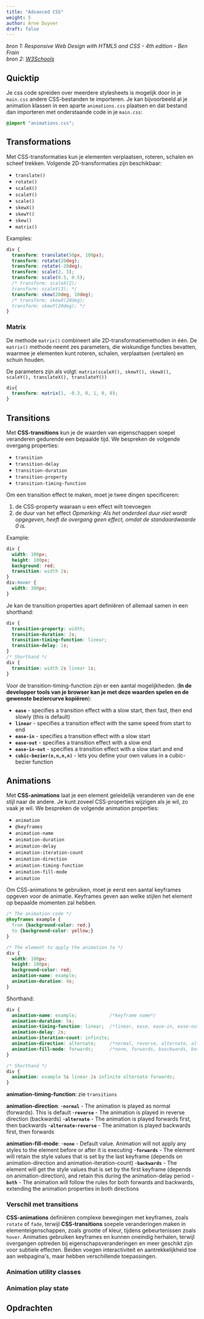 ```yaml
---
title: "Advanced CSS"
weight: 5
author: Arne Duyver
draft: false
---
```


_bron 1: Responsive Web Design with HTML5 and CSS - 4th edition - Ben Frain_</br>
_bron 2: [W3Schools](https://www.w3schools.com/html/default.asp)_

## Quicktip

Je css code spreiden over meerdere stylesheets is mogelijk door in je `main.css` andere CSS-bestanden te importeren. Je kan bijvoorbeeld al je animation klassen in een aparte `animations.css` plaatsen en dat bestand dan importeren met onderstaande code in je `main.css`:

```css
@import "animations.css";
```

## Transformations
Met CSS-transformaties kun je elementen verplaatsen, roteren, schalen en scheef trekken. Volgende 2D-transformaties zijn beschikbaar:
- `translate()`
- `rotate()`
- `scaleX()`
- `scaleY()`
- `scale()`
- `skewX()`
- `skewY()`
- `skew()`
- `matrix()`

Examples:
```css
div {
  transform: translate(50px, 100px);
  transform: rotate(20deg);
  transform: rotate(-20deg);
  transform: scale(2, 3);
  transform: scale(0.5, 0.5);
  /* transform: scaleX(2);
  transform: scaleY(3); */
  transform: skew(20deg, 10deg);
  /* transform: skewX(20deg);
  transform: skewY(20deg); */
}
```

### Matrix
De methode `matrix()` combineert alle 2D-transformatiemethoden in één. De `matrix()` methode neemt zes parameters, die wiskundige functies bevatten, waarmee je elementen kunt roteren, schalen, verplaatsen (vertalen) en schuin houden.

De parameters zijn als volgt: `matrix(scaleX(), skewY(), skewX(), scaleY(), translateX(), translateY())`
```css
div{
  transform: matrix(1, -0.3, 0, 1, 0, 0);
}
```

## Transitions
Met **CSS-transitions** kun je de waarden van eigenschappen soepel veranderen gedurende een bepaalde tijd.
We bespreken de volgende overgang properties:
- `transition`
- `transition-delay`
- `transition-duration`
- `transition-property`
- `transition-timing-function`

Om een transition effect te maken, moet je twee dingen specificeren:
1. de CSS-property waaraan u een effect wilt toevoegen
2. de duur van het effect
_Opmerking: Als het onderdeel duur niet wordt opgegeven, heeft de overgang geen effect, omdat de standaardwaarde 0 is._

Example:
```css
div {
  width: 100px;
  height: 100px;
  background: red;
  transition: width 2s;
}
div:hover {
  width: 300px;
}
```

Je kan de transition properties apart definiëren of allemaal samen in een shorthand:
```css
div {
  transition-property: width;
  transition-duration: 2s;
  transition-timing-function: linear;
  transition-delay: 1s;
}
/* Shorthand */
div {
  transition: width 2s linear 1s;
}
```

Voor de transition-timing-function zijn er een aantal mogelijkheden. (**In de developper tools van je browser kan je met deze waarden spelen en de gewenste beziercurve kopiëren**):
- **`ease`** - specifies a transition effect with a slow start, then fast, then end slowly (this is default)
- **`linear`** - specifies a transition effect with the same speed from start to end
- **`ease-in`** - specifies a transition effect with a slow start
- **`ease-out`** - specifies a transition effect with a slow end
- **`ease-in-out`** - specifies a transition effect with a slow start and end
- **`cubic-bezier(n,n,n,n)`** - lets you define your own values in a cubic-bezier function

## Animations

Met **CSS-animations** laat je een element geleidelijk veranderen van de ene stijl naar de andere. Je kunt zoveel CSS-properties wijzigen als je wil, zo vaak je wil. 
We bespreken de volgende animation properties:
- `animation`
- `@keyframes`
- `animation-name`
- `animation-duration`
- `animation-delay`
- `animation-iteration-count`
- `animation-direction`
- `animation-timing-function`
- `animation-fill-mode`
- `animation`

Om CSS-animations te gebruiken, moet je eerst een aantal keyframes opgeven voor de animatie.
Keyframes geven aan welke stijlen het element op bepaalde momenten zal hebben.

```css
/* The animation code */
@keyframes example {
  from {background-color: red;}
  to {background-color: yellow;}
}

/* The element to apply the animation to */
div {
  width: 100px;
  height: 100px;
  background-color: red;
  animation-name: example;
  animation-duration: 4s;
}
```

Shorthand:

```css
div {
  animation-name: example;            /*keyframe name*/
  animation-duration: 5s;             
  animation-timing-function: linear;  /*linear, ease, ease-in, ease-out, ease-in-out*/
  animation-delay: 2s;                
  animation-iteration-count: infinite;
  animation-direction: alternate;     /*normal, reverse, alternate, alternate-reverse*/
  animation-fill-mode: forwards;      /*none, forwards, basckwards, both*/ 
}

/* Shorthand */
div {
  animation: example 5s linear 2s infinite alternate forwards;
}
```
**animation-timing-function**: zie `transitions`

**animation-direction**:
-**`normal`** - The animation is played as normal (forwards). This is default
-**`reverse`** - The animation is played in reverse direction (backwards)
-**`alternate`** - The animation is played forwards first, then backwards
-**`alternate-reverse`** - The animation is played backwards first, then forwards

**animation-fill-mode**:
-**`none`** - Default value. Animation will not apply any styles to the element before or after it is executing
-**`forwards`** - The element will retain the style values that is set by the last keyframe (depends on animation-direction and animation-iteration-count)
-**`backwards`** - The element will get the style values that is set by the first keyframe (depends on animation-direction), and retain this during the animation-delay period
-**`both`** - The animation will follow the rules for both forwards and backwards, extending the animation properties in both directions


### Verschil met transitions
**CSS-animations** definiëren complexe bewegingen met keyframes, zoals `rotate` of `fade`, terwijl **CSS-transitions** soepele veranderingen maken in elementeigenschappen, zoals grootte of kleur, tijdens gebeurtenissen zoals `hover`. Animaties gebruiken keyframes en kunnen oneindig herhalen, terwijl overgangen optreden bij eigenschapsveranderingen en meer geschikt zijn voor subtiele effecten. Beiden voegen interactiviteit en aantrekkelijkheid toe aan webpagina's, maar hebben verschillende toepassingen.

### Animation utility classes

### Animation play state

## Opdrachten